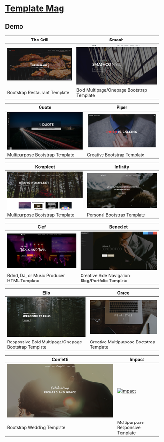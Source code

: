 # [Template Mag](https://templatemag.com/)

## Demo

The Grill | Smash
--- | ---
[![TheGrill](https://raw.githubusercontent.com/World-of-Templates/TemplateMag-Free-Templates/main/zSupportImages/TheGrill.png)](https://template.fusionsvisual.id/TM/TheGrill) | [![Smash](https://raw.githubusercontent.com/World-of-Templates/TemplateMag-Free-Templates/main/zSupportImages/Smash.png)](https://template.fusionsvisual.id/TM/Smash)
Bootstrap Restaurant Template | Bold Multipage/Onepage Bootstrap Template

Quote | Piper
--- | ---
[![Quote](https://raw.githubusercontent.com/World-of-Templates/TemplateMag-Free-Templates/main/zSupportImages/Quote.png)](https://template.fusionsvisual.id/TM/Quote) | [![Piper](https://raw.githubusercontent.com/World-of-Templates/TemplateMag-Free-Templates/main/zSupportImages/Piper.png)](https://template.fusionsvisual.id/TM/Piper)
Multipurpose Bootstrap Template | Creative Bootstrap Template

Kompleet | Infinity
--- | ---
[![Kompleet](https://raw.githubusercontent.com/World-of-Templates/TemplateMag-Free-Templates/main/zSupportImages/Kompleet.png)](https://template.fusionsvisual.id/TM/Kompleet) | [![Infinity](https://raw.githubusercontent.com/World-of-Templates/TemplateMag-Free-Templates/main/zSupportImages/Infinity.png)](https://template.fusionsvisual.id/TM/Infinity)
Multipurpose Bootstrap Template | Personal Bootstrap Template

Clef | Benedict
--- | ---
[![Clef](https://raw.githubusercontent.com/World-of-Templates/TemplateMag-Free-Templates/main/zSupportImages/Clef.png)](https://template.fusionsvisual.id/TM/Clef) | [![Benedict](https://raw.githubusercontent.com/World-of-Templates/TemplateMag-Free-Templates/main/zSupportImages/Benedict.png)](https://template.fusionsvisual.id/TM/Benedict)
Bdnd, DJ, or Music Producer HTML Template | Creative Side Navigation Blog/Portfolio Template

Ello | Grace
--- | ---
[![Ello](https://raw.githubusercontent.com/World-of-Templates/TemplateMag-Free-Templates/main/zSupportImages/Ello.png)](https://template.fusionsvisual.id/TM/Ello) | [![Grace](https://raw.githubusercontent.com/World-of-Templates/TemplateMag-Free-Templates/main/zSupportImages/Grace.png)](https://template.fusionsvisual.id/TM/Grace)
Responsive Bold Multipage/Onepage Bootstrap Template | Creative Multipurpose Bootstrap Template

Confetti | Impact
--- | ---
[![Confetti](https://raw.githubusercontent.com/World-of-Templates/TemplateMag-Free-Templates/main/zSupportImages/Confetti.png)](https://template.fusionsvisual.id/TM/Confetti) | [![Impact](https://raw.githubusercontent.com/World-of-Templates/TemplateMag-Free-Templates/main/zSupportImages/Impact.png)](https://template.fusionsvisual.id/TM/Impact)
Bootstrap Wedding Template | Multipurpose Responsive Template